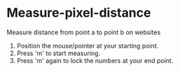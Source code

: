 # Measure-pixel-distance
Measure distance from point a to point b on websites

1. Position the mouse/pointer at your starting point.
2. Press 'm' to start measuring.
3. Press 'm' again to lock the numbers at your end point.
